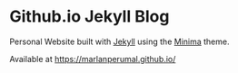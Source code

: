# Github.io Jekyll Blog
Personal Website built with [Jekyll](https://jekyllrb.com/) using the [Minima](https://github.com/jekyll/minima) theme.

Available at https://marlanperumal.github.io/
